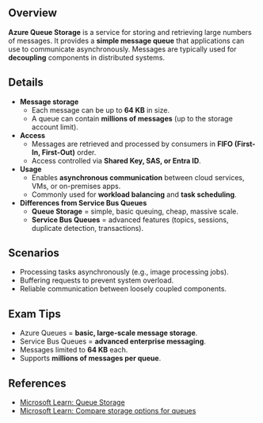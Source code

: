 ## **Overview**
**Azure Queue Storage** is a service for storing and retrieving large numbers of messages. It provides a **simple message queue** that applications can use to communicate asynchronously. Messages are typically used for **decoupling** components in distributed systems.
## **Details**
- **Message storage**
	- Each message can be up to **64 KB** in size.  
	- A queue can contain **millions of messages** (up to the storage account limit).  
- **Access**
	- Messages are retrieved and processed by consumers in **FIFO (First-In, First-Out)** order.  
	- Access controlled via **Shared Key, SAS, or Entra ID**.  
- **Usage**
	- Enables **asynchronous communication** between cloud services, VMs, or on-premises apps.  
	- Commonly used for **workload balancing** and **task scheduling**.  
- **Differences from Service Bus Queues**
	- **Queue Storage** = simple, basic queuing, cheap, massive scale. 
	- **Service Bus Queues** = advanced features (topics, sessions, duplicate detection, transactions).  
## **Scenarios**
- Processing tasks asynchronously (e.g., image processing jobs).  
- Buffering requests to prevent system overload.  
- Reliable communication between loosely coupled components.  
## **Exam Tips**
- Azure Queues = **basic, large-scale message storage**.  
- Service Bus Queues = **advanced enterprise messaging**.  
- Messages limited to **64 KB** each.  
- Supports **millions of messages per queue**.  
## **References**
- [Microsoft Learn: Queue Storage](https://learn.microsoft.com/en-us/azure/storage/queues/storage-queues-introduction)  
- [Microsoft Learn: Compare storage options for queues](https://learn.microsoft.com/en-us/azure/service-bus-messaging/service-bus-azure-and-service-bus-queues-compared)  